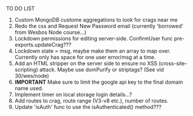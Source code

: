 TO DO LIST

1. Custom MongoDB custome aggregations to look for crags near me
2. Redo the css and Request New Password email (currently 'borrowed' from Wesbos Node course...)
3. Lockdown permissions for editing server-side. ConfirmUser func pre-exports.updateCrag???
4. Lockdown state = msg, maybe make them an array to map over. Currently only has space for one user error/msg at a time.
5. Add an HTML stripper on the server side to ensure no XSS (cross-site-scripting) attack. Maybe use domPurify or striptags? (See vid 30/wes/node)
6. **IMPORTANT** Make sure to limit the google api key to the final domain name used.
7. Implement timer on local storage login details...?
8. Add routes to crag, route range (V3-v8 etc.), number of routes.
9. Update 'isAuth' func to use the isAuthenticated() method???
